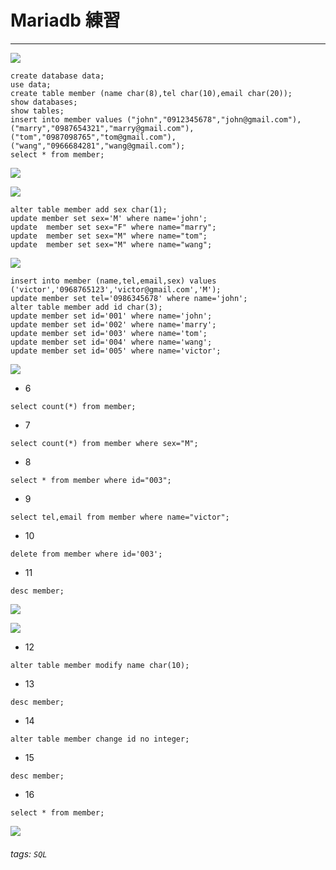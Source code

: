# Mariadb 練習

---

![](https://i.imgur.com/30lA1rJ.jpg)

```
create database data;
use data;
create table member (name char(8),tel char(10),email char(20));
show databases;
show tables;
insert into member values ("john","0912345678","john@gmail.com"),("marry","0987654321","marry@gmail.com"),("tom","0987098765","tom@gmail.com"),("wang","0966684281","wang@gmail.com");
select * from member;
```

![](https://i.imgur.com/rI3P5AR.jpg)


![](https://i.imgur.com/bOmL2NL.jpg)

```
alter table member add sex char(1);
update member set sex='M' where name='john';
update  member set sex="F" where name="marry";
update  member set sex="M" where name="tom";
update  member set sex="M" where name="wang";
```

![](https://i.imgur.com/IStY7yl.jpg)

```
insert into member (name,tel,email,sex) values ('victor','0968765123','victor@gmail.com','M');
update member set tel='0986345678' where name='john';
alter table member add id char(3);
update member set id='001' where name='john';
update member set id='002' where name='marry';
update member set id='003' where name='tom';
update member set id='004' where name='wang';
update member set id='005' where name='victor';
```

![](https://i.imgur.com/LkKrV8G.jpg)

* 6

`select count(*) from member;`

* 7

`select count(*) from member where sex="M";`

* 8

`select * from member where id="003";`

* 9

`select tel,email from member where name="victor";`

* 10

`delete from member where id='003';`

* 11

`desc member;`

![](https://i.imgur.com/pranfw1.jpg)

![](https://i.imgur.com/1tgXWLx.jpg)

* 12

`alter table member modify name char(10);`

* 13

`desc member;`

* 14

`alter table member change id no integer;`

* 15

`desc member;`

* 16

`select * from member;`

![](https://i.imgur.com/UvYh0Jm.jpg)


###### tags: `SQL`
